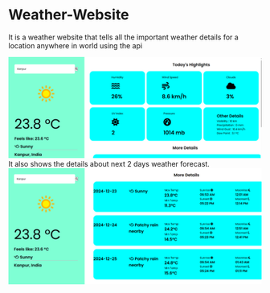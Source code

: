 # Weather-Website
It is a weather website that tells all the important weather details for a location anywhere in world using the api

![image alt](https://github.com/ayushtiwari5679/Weather-Website/blob/main/Screenshot%202024-12-23%20143103.png?raw=true)
It also shows the details about next 2 days weather forecast.
![image alt](https://github.com/ayushtiwari5679/Weather-Website/blob/main/Screenshot%202024-12-23%20143156.png?raw=true)
